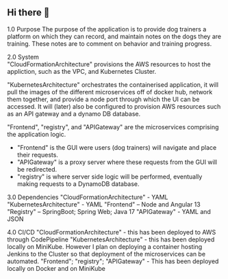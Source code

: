 ## Hi there 👋

1.0 Purpose 
The purpose of the application is to provide dog trainers a platform on which they can record, and maintain notes on the dogs they are training. These notes are to comment on behavior and training progress. 

2.0 System  
"CloudFormationArchitecture" provisions the AWS resources to host the appliction, such as the VPC, and Kubernetes Cluster. 

"KubernetesArchitecture" orchestrates the containerised application, it will pull the images of the different microservices 
off of docker hub, network them together, and provide a node port through which the UI can be accessed. It will (later) also be 
configured to provision AWS resources such as an API gateway and a dynamo DB database. 

"Frontend", "registry", and "APIGateway" are the microservices comprising the application logic. 
- "Frontend" is the GUI were users (dog trainers) will navigate and place their requests. 
- "APIGateway" is a proxy server where these requests from the GUI will be redirected. 
- "registry" is where server side logic will be performed, eventually making requests to a DynamoDB database. 

3.0 Dependencies 
"CloudFormationArchitecture" - YAML 
"KubernetesArchitecture" - YAML
"Frontend" – Node and Angular 13 
"Registry" – SpringBoot; Spring Web; Java 17 
"APIGateway" - YAML and JSON 

4.0 CI/CD 
"CloudFormationArchitecture" - this has been deployed to AWS through CodePipeline 
"KubernetesArchitecture" - this has been deployed locally on MiniKube. However I plan on deploying a container hosting Jenkins 
to the Cluster so that deployment of the microservices can be automated. 
"Frontend"; "registry"; "APIGateway" - This has been deployed locally on Docker and on MiniKube 

